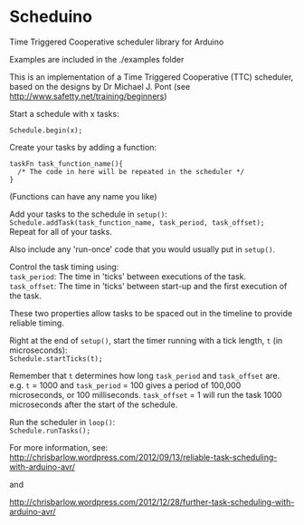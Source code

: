 # Scheduino
Time Triggered Cooperative scheduler library for Arduino

Examples are included in the ./examples folder

This is an implementation of a Time Triggered Cooperative (TTC) scheduler, based on the designs by Dr Michael J. Pont (see http://www.safetty.net/training/beginners)

Start a schedule with x tasks:

`Schedule.begin(x);`


Create your tasks by adding a function:

```
taskFn task_function_name(){  
  /* The code in here will be repeated in the scheduler */  
}
```

(Functions can have any name you like)

Add your tasks to the schedule in ```setup()```:
```Schedule.addTask(task_function_name, task_period, task_offset);```  
Repeat for all of your tasks.

Also include any 'run-once' code that you would usually put in ```setup()```.

Control the task timing using:  
```task_period```: The time in 'ticks' between executions of the task.  
```task_offset```: The time in 'ticks' between start-up and the first execution of the task.  

These two properties allow tasks to be spaced out in the timeline to provide reliable timing.

Right at the end of ```setup()```, start the timer running with a tick length, ```t``` (in microseconds):  
```Schedule.startTicks(t); ```  


Remember that ```t``` determines how long ```task_period``` and ```task_offset``` are.  
e.g. ```t``` = 1000 and ```task_period``` = 100 gives a period of 100,000 microseconds, or 100 milliseconds. ```task_offset``` = 1 will run the task 1000 microseconds after the start of the schedule.



Run the scheduler in ```loop()```:  
```Schedule.runTasks(); ```



For more information, see:
http://chrisbarlow.wordpress.com/2012/09/13/reliable-task-scheduling-with-arduino-avr/

and

http://chrisbarlow.wordpress.com/2012/12/28/further-task-scheduling-with-arduino-avr/
